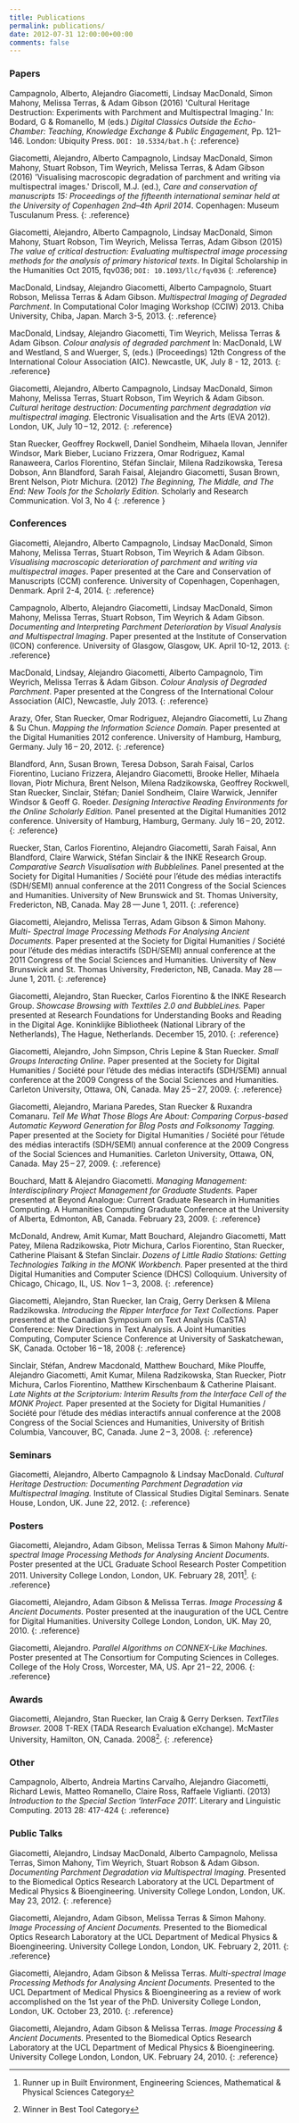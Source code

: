 ```yaml
---
title: Publications
permalink: publications/
date: 2012-07-31 12:00:00+00:00
comments: false
---
```


### Papers ###

[<i class="fa fa-link"> </i>][epmi] Campagnolo, Alberto, Alejandro Giacometti, Lindsay MacDonald, Simon Mahony, Melissa Terras, & Adam Gibson (2016) 'Cultural Heritage Destruction: Experiments with Parchment and Multispectral Imaging.'  In: Bodard, G & Romanello, M (eds.) *Digital Classics Outside the Echo-Chamber: Teaching, Knowledge Exchange & Public Engagement*, Pp. 121–146. London: Ubiquity Press. `DOI: 10.5334/bat.h`
{: .reference}

Giacometti, Alejandro, Alberto Campagnolo, Lindsay MacDonald, Simon Mahony, Stuart Robson, Tim Weyrich, Melissa Terras, & Adam Gibson (2016) 'Visualising macroscopic degradation of parchment and writing via multispectral images.' Driscoll, M.J. (ed.), *Care and conservation of manuscripts 15: Proceedings of the fifteenth international seminar held at the University of Copenhagen 2nd–4th April 2014*.  Copenhagen: Museum Tusculanum Press.
{: .reference}

[<i class="fa fa-link"> </i>][vcd] Giacometti, Alejandro, Alberto Campagnolo, Lindsay MacDonald, Simon Mahony, Stuart Robson, Tim Weyrich, Melissa Terras, Adam Gibson (2015) *The value of critical destruction: Evaluating multispectral image processing methods for the analysis of primary historical texts*. In Digital Scholarship in the Humanities Oct 2015, fqv036; `DOI: 10.1093/llc/fqv036`
{: .reference}

[<i class="fa fa-link"> </i>][mids] MacDonald, Lindsay, Alejandro Giacometti, Alberto Campagnolo, Stuart Robson, Melissa Terras & Adam Gibson. *Multispectral Imaging of Degraded Parchment*. In Computational Color Imaging Workshop (CCIW) 2013. Chiba University, Chiba, Japan. March 3-5, 2013.
{: .reference}

[<i class="fa fa-file-pdf-o"> </i>][cadp] MacDonald, Lindsay, Alejandro Giacometti, Tim Weyrich, Melissa Terras & Adam Gibson. *Colour analysis of degraded parchment* In: MacDonald, LW and Westland, S and Wuerger, S, (eds.) (Proceedings) 12th Congress of the International Colour Association (AIC). Newcastle, UK, July 8 - 12, 2013.
{: .reference}

[<i class="fa fa-file-pdf-o"> </i>][chd] Giacometti, Alejandro, Alberto Campagnolo, Lindsay MacDonald, Simon Mahony, Melissa Terras, Stuart Robson, Tim Weyrich & Adam Gibson. *Cultural heritage destruction: Documenting parchment degradation via multispectral imaging.* Electronic Visualisation and the Arts (EVA 2012). London, UK, July 10 – 12, 2012. 
{: .reference}

[<i class="fa fa-link"> </i>][bme] Stan Ruecker, Geoffrey Rockwell, Daniel Sondheim, Mihaela Ilovan, Jennifer Windsor, Mark Bieber, Luciano Frizzera, Omar Rodriguez, Kamal Ranaweera, Carlos Florentino, Stéfan Sinclair, Milena Radzikowska, Teresa Dobson, Ann Blandford, Sarah Faisal, Alejandro Giacometti, Susan Brown, Brent Nelson, Piotr Michura. (2012) *The Beginning, The Middle, and The End: New Tools for the Scholarly Edition*. Scholarly and Research Communication. Vol 3, No 4
{: .reference }


### Conferences  ###

Giacometti, Alejandro, Alberto Campagnolo, Lindsay MacDonald, Simon Mahony, Melissa Terras, Stuart Robson, Tim Weyrich & Adam Gibson. *Visualising macroscopic deterioration of parchment and writing via multispectral images*. Paper presented at the Care and Conservation of Manuscripts (CCM) conference. University of Copenhagen, Copenhagen, Denmark. April 2-4, 2014.
{: .reference}

Campagnolo, Alberto, Alejandro Giacometti, Lindsay MacDonald, Simon Mahony, Melissa Terras, Stuart Robson, Tim Weyrich & Adam Gibson. *Documenting and Interpreting Parchment Deterioration by Visual Analysis and Multispectral Imaging*. Paper presented at the Institute of Conservation (ICON) conference. University of Glasgow, Glasgow, UK. April 10-12, 2013.
{: .reference}

MacDonald, Lindsay, Alejandro Giacometti, Alberto Campagnolo, Tim Weyrich, Melissa Terras & Adam Gibson. *Colour Analysis of Degraded Parchment*. Paper presented at the Congress of the International Colour Association (AIC), Newcastle, July 2013.
{: .reference}

[<i class="fa fa-link"> </i>][misd] Arazy, Ofer, Stan Ruecker, Omar Rodriguez, Alejandro Giacometti, Lu Zhang & Su Chun. *Mapping the Information Science Domain.* Paper presented at the Digital Humanities 2012 conference. University of Hamburg, Hamburg, Germany. July 16 – 20, 2012. 
{: .reference}

Blandford, Ann, Susan Brown, Teresa Dobson, Sarah Faisal, Carlos Fiorentino, Luciano Frizzera, Alejandro Giacometti, Brooke Heller, Mihaela Ilovan, Piotr Michura, Brent Nelson, Milena Radzikowska, Geoffrey Rockwell, Stan Ruecker, Sinclair, Stéfan; Daniel Sondheim, Claire Warwick, Jennifer Windsor & Geoff G. Roeder. *Designing Interactive Reading Environments for the Online Scholarly Edition.* Panel presented at the Digital Humanities 2012 conference. University of Hamburg, Hamburg, Germany. July 16 – 20, 2012.
{: .reference}

Ruecker, Stan, Carlos Fiorentino, Alejandro Giacometti, Sarah Faisal, Ann Blandford, Claire Warwick, Stéfan Sinclair & the INKE Research Group. *Comparative Search Visualisation with Bubblelines.* Panel presented at the Society for Digital Humanities / Société pour l’étude des médias interactifs (SDH/SEMI) annual conference at the 2011 Congress of the Social Sciences and Humanities. University of New Brunswick and St. Thomas University, Fredericton, NB, Canada. May 28 — June 1, 2011. 
{: .reference}

Giacometti, Alejandro, Melissa Terras, Adam Gibson & Simon Mahony. *Multi- Spectral Image Processing Methods For Analysing Ancient Documents.* Paper presented at the Society for Digital Humanities / Société pour l’étude des médias interactifs (SDH/SEMI) annual conference at the 2011 Congress of the Social Sciences and Humanities. University of New Brunswick and St. Thomas University, Fredericton, NB, Canada. May 28 — June 1, 2011. 
{: .reference}

Giacometti, Alejandro, Stan Ruecker, Carlos Fiorentino & the INKE Research Group. *Showcase Browsing with Texttiles 2.0 and BubbleLines.* Paper presented at Research Foundations for Understanding Books and Reading in the Digital Age. Koninklijke Bibliotheek (National Library of the Netherlands), The Hague, Netherlands. December 15, 2010. 
{: .reference}

Giacometti, Alejandro, John Simpson, Chris Lepine & Stan Ruecker. *Small Groups Interacting Online.* Paper presented at the Society for Digital Humanities / Société pour l’étude des médias interactifs (SDH/SEMI) annual conference at the 2009 Congress of the Social Sciences and Humanities. Carleton University, Ottawa, ON, Canada. May 25 – 27, 2009. 
{: .reference}

Giacometti, Alejandro, Mariana Paredes, Stan Ruecker & Ruxandra Comanaru. *Tell Me What Those Blogs Are About: Comparing Corpus-based Automatic Keyword Generation for Blog Posts and Folksonomy Tagging.* Paper presented at the Society for Digital Humanities / Société pour l’étude des médias interactifs (SDH/SEMI) annual conference at the 2009 Congress of the Social Sciences and Humanities. Carleton University, Ottawa, ON, Canada. May 25 – 27, 2009. 
{: .reference}

Bouchard, Matt & Alejandro Giacometti. *Managing Management: Interdisciplinary Project Management for Graduate Students.* Paper presented at Beyond Analogue: Current Graduate Research in Humanities Computing. A Humanities Computing Graduate Conference at the University of Alberta, Edmonton, AB, Canada. February 23, 2009. 
{: .reference}

McDonald, Andrew, Amit Kumar, Matt Bouchard, Alejandro Giacometti, Matt Patey, Milena Radzikowska, Piotr Michura, Carlos Fiorentino, Stan Ruecker, Catherine Plaisant & Stefan Sinclair. *Dozens of Little Radio Stations: Getting Technologies Talking in the MONK Workbench.* Paper presented at the third Digital Humanities and Computer Science (DHCS) Colloquium. University of Chicago, Chicago, IL, US. Nov 1 – 3, 2008. 
{: .reference}

Giacometti, Alejandro, Stan Ruecker, Ian Craig, Gerry Derksen & Milena Radzikowska. *Introducing the Ripper Interface for Text Collections.* Paper presented at the Canadian Symposium on Text Analysis (CaSTA) Conference: New Directions in Text Analysis. A Joint Humanities Computing, Computer Science Conference at University of Saskatchewan, SK, Canada. October 16 – 18, 2008 
{: .reference}

Sinclair, Stéfan, Andrew Macdonald, Matthew Bouchard, Mike Plouffe, Alejandro Giacometti, Amit Kumar, Milena Radzikowska, Stan Ruecker, Piotr Michura, Carlos Fiorentino, Matthew Kirschenbaum & Catherine Plaisant. *Late Nights at the Scriptorium: Interim Results from the Interface Cell of the MONK Project.* Paper presented at the Society for Digital Humanities / Société pour l’étude des médias interactifs annual conference at the 2008 Congress of the Social Sciences and Humanities, University of British Columbia, Vancouver, BC, Canada. June 2 – 3, 2008. 
{: .reference}

### Seminars ###

Giacometti, Alejandro, Alberto Campagnolo & Lindsay MacDonald. *Cultural Heritage Destruction: Documenting Parchment Degradation via Multispectral Imaging.* Institute of Classical Studies Digital Seminars. Senate House, London, UK. June 22, 2012. 
{: .reference}

### Posters ###

Giacometti, Alejandro, Adam Gibson, Melissa Terras & Simon Mahony *Multi- spectral Image Processing Methods for Analysing Ancient Documents.* Poster presented at the UCL Graduate School Research Poster Competition 2011. University College London, London, UK. February 28, 2011[^runner_up]. 
{: .reference}

Giacometti, Alejandro, Adam Gibson & Melissa Terras. *Image Processing & Ancient Documents.* Poster presented at the inauguration of the UCL Centre for Digital Humanities. University College London, London, UK. May 20, 2010. 
{: .reference}

Giacometti, Alejandro. *Parallel Algorithms on CONNEX-Like Machines.* Poster presented at The Consortium for Computing Sciences in Colleges. College of the Holy Cross, Worcester, MA, US. Apr 21 – 22, 2006. 
{: .reference}

### Awards ###

Giacometti, Alejandro, Stan Ruecker, Ian Craig & Gerry Derksen. *TextTiles Browser.* 2008 T-REX (TADA Research Evaluation eXchange). McMaster University, Hamilton, ON, Canada. 2008[^winner_tool]. 
{: .reference}

### Other ###

Campagnolo, Alberto, Andreia Martins Carvalho, Alejandro Giacometti, Richard Lewis, Matteo Romanello, Claire Ross, Raffaele Viglianti. (2013) *Introduction to the Special Section ‘InterFace 2011’.* Literary and Linguistic Computing. 2013 28: 417-424
{: .reference}

### Public Talks ###

Giacometti, Alejandro, Lindsay MacDonald, Alberto Campagnolo, Melissa Terras, Simon Mahony, Tim Weyrich, Stuart Robson & Adam Gibson. *Documenting Parchment Degradation via Multispectral Imaging.* Presented to the Biomedical Optics Research Laboratory at the UCL Department of Medical Physics & Bioengineering. University College London, London, UK. May 23, 2012. 
{: .reference}

Giacometti, Alejandro, Adam Gibson, Melissa Terras & Simon Mahony. *Image Processing of Ancient Documents.* Presented to the Biomedical Optics Research Laboratory at the UCL Department of Medical Physics & Bioengineering. University College London, London, UK. February 2, 2011.
{: .reference}

Giacometti, Alejandro, Adam Gibson & Melissa Terras. *Multi-spectral Image Processing Methods for Analysing Ancient Documents.* Presented to the UCL Department of Medical Physics & Bioengineering as a review of work accomplished on the 1st year of the PhD. University College London, London, UK. October 23, 2010.
{: .reference}

Giacometti, Alejandro, Adam Gibson & Melissa Terras. *Image Processing & Ancient Documents.* Presented to the Biomedical Optics Research Laboratory at the UCL Department of Medical Physics & Bioengineering. University College London, London, UK. February 24, 2010. 
{: .reference}

[epmi]: http://dx.doi.org/10.5334/bat.h "Cultural Heritage Destruction: Experiments with Parchment and Multispectral Imaging."
[vcd]: http://dx.doi.org/10.1093/llc/fqv036 "The value of critical destruction: Evaluating multispectral image processing methods for the analysis of primary historical texts"
[chd]: http://ewic.bcs.org/content/ConMediaFile/20441 "Cultural Heritage Destruction: Documenting Parchment Degradation via Multispectral Imaging"
[misd]: http://www.dh2012.uni-hamburg.de/conference/programme/abstracts/mapping-the-information-science-domain/ "Mapping the Information Science Domain"
[mids]: http://link.springer.com/chapter/10.1007%2F978-3-642-36700-7_12 "Multispectral Imaging of Degraded Parchment"
[cadp]: http://discovery.ucl.ac.uk/1397764/4/Paper%20-%20Colour%20Analysis%20of%20Degraded%20Parchment%20-%20AIC%202013.pdf "Colour Analysis of Degraded Parchment "
[bme]: http://src-online.ca/index.php/src/article/view/57/213 "The Beginning, the Middle, and the End: New Tools for the Scholarly Edition"

[^forthcoming]: Forthcoming
[^winner_tool]: Winner in Best Tool Category
[^runner_up]: Runner up in Built Environment, Engineering Sciences, Mathematical & Physical Sciences Category
